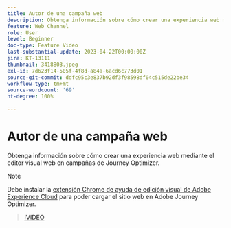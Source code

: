 ```yaml
---
title: Autor de una campaña web
description: Obtenga información sobre cómo crear una experiencia web mediante el editor visual web en campañas de Journey Optimizer.
feature: Web Channel
role: User
level: Beginner
doc-type: Feature Video
last-substantial-update: 2023-04-22T00:00:00Z
jira: KT-13111
thumbnail: 3418803.jpeg
exl-id: 7d623f14-505f-4f8d-a84a-6acd6c773d01
source-git-commit: ddfc95c3e837b92df3f98598df04c515de22be34
workflow-type: tm+mt
source-wordcount: '69'
ht-degree: 100%

---
```


# Autor de una campaña web

Obtenga información sobre cómo crear una experiencia web mediante el editor visual web en campañas de Journey Optimizer.

>[!NOTE]
> Debe instalar la [extensión Chrome de ayuda de edición visual de Adobe Experience Cloud](https://chrome.google.com/webstore/detail/adobe-experience-cloud-vi/kgmjjkfjacffaebgpkpcllakjifppnca) para poder cargar el sitio web en Adobe Journey Optimizer.

>[!VIDEO](https://video.tv.adobe.com/v/3418803/?quality=12&learn=on)
